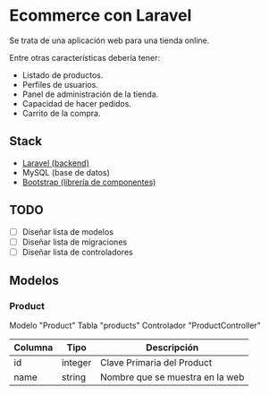 # Ecommerce con Laravel

Se trata de una aplicación web para una tienda online.

Entre otras características debería tener:

- Listado de productos.
- Perfiles de usuarios.
- Panel de administración de la tienda.
- Capacidad de hacer pedidos.
- Carrito de la compra.

## Stack

- [Laravel (backend)](http://laravel.com)
- MySQL (base de datos)
- [Bootstrap (librería de componentes)](https://getbootstrap.com)

## TODO

- [ ] Diseñar lista de modelos
- [ ] Diseñar lista de migraciones
- [ ] Diseñar lista de controladores
  
## Modelos

### Product

Modelo "Product"
Tabla "products"
Controlador "ProductController"

| Columna | Tipo    | Descripción                     |
| ------- | ------- | ------------------------------- |
| id      | integer | Clave Primaria del Product      |
| name    | string  | Nombre que se muestra en la web |
